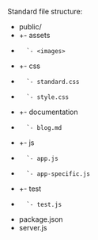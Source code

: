 Standard file structure:

-  public/
-   +- assets
-       `- <images>
-   +- css
-       `- standard.css
-       `- style.css
-   +- documentation
-       `- blog.md
-   +- js
-       `- app.js
-       `- app-specific.js
-   +- test
-       `- test.js
-  package.json
-  server.js
